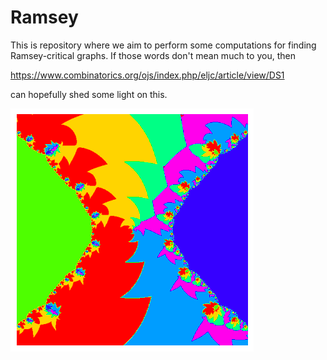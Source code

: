 # Ramsey

This is repository where we aim to perform some computations for finding Ramsey-critical graphs. If those words don't mean much to you, then 

https://www.combinatorics.org/ojs/index.php/eljc/article/view/DS1

can hopefully shed some light on this.

![R(3,9)](https://github.com/MathmoBen/Fractals/blob/main/Hally.png)
